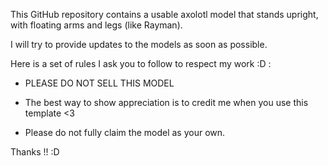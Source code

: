 This GitHub repository contains a usable axolotl model that stands upright, with floating arms and legs (like Rayman).

I will try to provide updates to the models as soon as possible.

Here is a set of rules I ask you to follow to respect my work :D  :

- PLEASE DO NOT SELL THIS MODEL 

- The best way to show appreciation is to credit me when you use this template <3

- Please do not fully claim the model as your own.

Thanks !! :D
